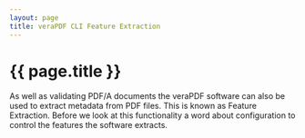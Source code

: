 ```yaml
---
layout: page
title: veraPDF CLI Feature Extraction
---
```


{{ page.title }}
================
As well as validating PDF/A documents the veraPDF software can also be used to
extract metadata from PDF files. This is known as Feature Extraction. Before we
look at this functionality a word about configuration to control the features
the software extracts.
